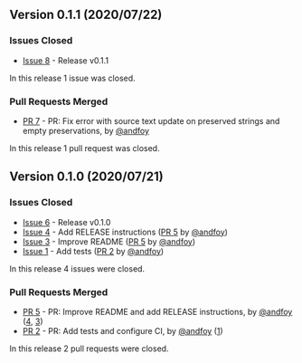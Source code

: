 ## Version 0.1.1 (2020/07/22)

### Issues Closed

* [Issue 8](https://github.com/spyder-ide/three-merge/issues/8) - Release v0.1.1

In this release 1 issue was closed.

### Pull Requests Merged

* [PR 7](https://github.com/spyder-ide/three-merge/pull/7) - PR: Fix error with source text update on preserved strings and empty preservations, by [@andfoy](https://github.com/andfoy)

In this release 1 pull request was closed.


## Version 0.1.0 (2020/07/21)

### Issues Closed

* [Issue 6](https://github.com/spyder-ide/three-merge/issues/6) - Release v0.1.0
* [Issue 4](https://github.com/spyder-ide/three-merge/issues/4) - Add RELEASE instructions ([PR 5](https://github.com/spyder-ide/three-merge/pull/5) by [@andfoy](https://github.com/andfoy))
* [Issue 3](https://github.com/spyder-ide/three-merge/issues/3) - Improve README ([PR 5](https://github.com/spyder-ide/three-merge/pull/5) by [@andfoy](https://github.com/andfoy))
* [Issue 1](https://github.com/spyder-ide/three-merge/issues/1) - Add tests ([PR 2](https://github.com/spyder-ide/three-merge/pull/2) by [@andfoy](https://github.com/andfoy))

In this release 4 issues were closed.

### Pull Requests Merged

* [PR 5](https://github.com/spyder-ide/three-merge/pull/5) - PR: Improve README and add RELEASE instructions, by [@andfoy](https://github.com/andfoy) ([4](https://github.com/spyder-ide/three-merge/issues/4), [3](https://github.com/spyder-ide/three-merge/issues/3))
* [PR 2](https://github.com/spyder-ide/three-merge/pull/2) - PR: Add tests and configure CI, by [@andfoy](https://github.com/andfoy) ([1](https://github.com/spyder-ide/three-merge/issues/1))

In this release 2 pull requests were closed.
